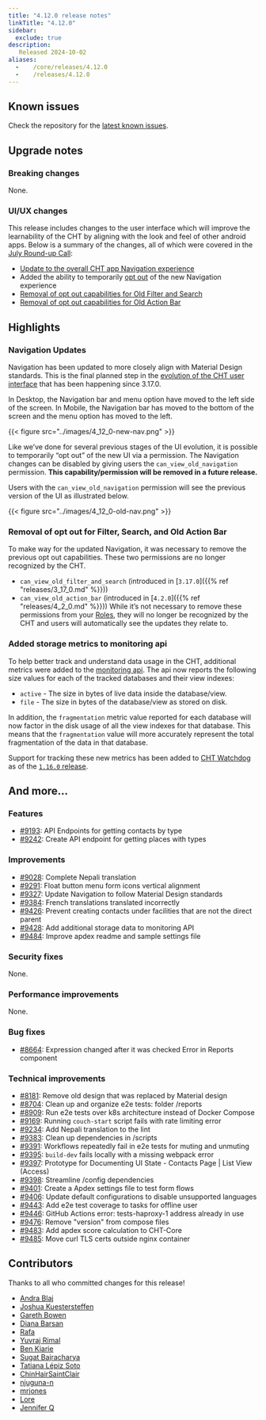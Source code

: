 ```yaml
---
title: "4.12.0 release notes"
linkTitle: "4.12.0"
sidebar:
  exclude: true
description:
   Released 2024-10-02
aliases:
  -    /core/releases/4.12.0
  -    /releases/4.12.0
---
```


## Known issues

Check the repository for the [latest known issues](https://github.com/medic/cht-core/issues?q=is%3Aissue+label%3A%22Affects%3A+4.12.0%22).

## Upgrade notes

### Breaking changes

None.

### UI/UX changes

This release includes changes to the user interface which will improve the learnability of the CHT by aligning with the look and feel of other android apps. Below is a summary of the changes, all of which were covered in the [July Round-up Call](https://youtube.com/watch?v=NSFRQt378Ls&t=460s):
- [Update to the overall CHT app Navigation experience](https://forum.communityhealthtoolkit.org/t/the-ui-evolution-of-the-cht/3515#navigation-6)
- Added the ability to temporarily [opt out](//community/contributing/code/core/feature-flags) of the new Navigation experience
- [Removal of opt out capabilities for Old Filter and Search](https://forum.communityhealthtoolkit.org/t/feature-removal-opting-out-of-two-ui-changes/3738)
- [Removal of opt out capabilities for Old Action Bar](https://forum.communityhealthtoolkit.org/t/feature-removal-opting-out-of-two-ui-changes/3738)


## Highlights

### Navigation Updates
Navigation has been updated to more closely align with Material Design standards. This is the final planned step in the [evolution of the CHT user interface](https://forum.communityhealthtoolkit.org/t/the-ui-evolution-of-the-cht/3515/1) that has been happening since 3.17.0.

In Desktop, the Navigation bar and menu option have moved to the left side of the screen. In Mobile, the Navigation bar has moved to the bottom of the screen and the menu option has moved to the left.

{{< figure src="../images/4_12_0-new-nav.png" >}}

Like we’ve done for several previous stages of the UI evolution, it is possible to temporarily “opt out” of the new UI via a permission. The Navigation changes can be disabled by giving users the `can_view_old_navigation` permission. **This capability/permission will be removed in a future release.**

Users with the `can_view_old_navigation` permission will see the previous version of the UI as illustrated below.

{{< figure src="../images/4_12_0-old-nav.png" >}}

### Removal of opt out for Filter, Search, and Old Action Bar

To make way for the updated Navigation, it was necessary to remove the previous opt out capabilities. These two permissions are no longer recognized by the CHT.
- `can_view_old_filter_and_search` (introduced in [`3.17.0`]({{% ref "releases/3_17_0.md" %}}))
- `can_view_old_action_bar` (introduced in [`4.2.0`]({{% ref "releases/4_2_0.md" %}}))
While it’s not necessary to remove these permissions from your [Roles](/building/reference/app-settings/user-roles), they will no longer be recognized by the CHT and users will automatically see the updates they relate to.

### Added storage metrics to monitoring api

To help better track and understand data usage in the CHT, additional metrics were added to the [monitoring api](/building/reference/api#monitoring). The api now reports the following size values for each of the tracked databases and their view indexes:

- `active` - The size in bytes of live data inside the database/view.
- `file` - The size in bytes of the database/view as stored on disk.

In addition, the `fragmentation` metric value reported for each database will now factor in the disk usage of all the view indexes for that database. This means that the `fragmentation` value will more accurately represent the total fragmentation of the data in that database.

Support for tracking these new metrics has been added to [CHT Watchdog](/technical-overview/architecture/cht-watchdog) as of the [`1.16.0` release](https://github.com/medic/cht-watchdog/releases/tag/1.16.0).


## And more...

### Features

- [#9193](https://github.com/medic/cht-core/issues/9193): API Endpoints for getting contacts by type
- [#9242](https://github.com/medic/cht-core/issues/9242): Create API endpoint for getting places with types

### Improvements

- [#9028](https://github.com/medic/cht-core/issues/9028): Complete Nepali translation
- [#9291](https://github.com/medic/cht-core/issues/9291): Float button menu form icons vertical alignment
- [#9327](https://github.com/medic/cht-core/issues/9327): Update Navigation to follow Material Design standards
- [#9384](https://github.com/medic/cht-core/issues/9384): French translations translated incorrectly
- [#9426](https://github.com/medic/cht-core/issues/9426): Prevent creating contacts under facilities that are not the direct parent
- [#9428](https://github.com/medic/cht-core/issues/9428): Add additional storage data to monitoring API
- [#9484](https://github.com/medic/cht-core/issues/9484): Improve apdex readme and sample settings file

### Security fixes

None.

### Performance improvements

None.

### Bug fixes

- [#8664](https://github.com/medic/cht-core/issues/8664): Expression changed after it was checked Error in Reports component

### Technical improvements

- [#8181](https://github.com/medic/cht-core/issues/8181): Remove old design that was replaced by Material design
- [#8704](https://github.com/medic/cht-core/issues/8704): Clean up and organize e2e tests: folder /reports
- [#8909](https://github.com/medic/cht-core/issues/8909): Run e2e tests  over k8s architecture instead of Docker Compose
- [#9169](https://github.com/medic/cht-core/issues/9169): Running `couch-start` script fails with rate limiting error
- [#9234](https://github.com/medic/cht-core/issues/9234): Add Nepali translation to the lint
- [#9383](https://github.com/medic/cht-core/issues/9383): Clean up dependencies in /scripts
- [#9391](https://github.com/medic/cht-core/issues/9391): Workflows repeatedly fail in e2e tests for muting and unmuting
- [#9395](https://github.com/medic/cht-core/issues/9395): `build-dev` fails locally with a missing webpack error
- [#9397](https://github.com/medic/cht-core/issues/9397): Prototype for Documenting UI State - Contacts Page | List View (Access)
- [#9398](https://github.com/medic/cht-core/issues/9398): Streamline /config dependencies
- [#9401](https://github.com/medic/cht-core/issues/9401): Create a Apdex settings file to test form flows
- [#9406](https://github.com/medic/cht-core/issues/9406): Update default configurations to disable unsupported languages
- [#9443](https://github.com/medic/cht-core/issues/9443): Add e2e test coverage to tasks for offline user
- [#9446](https://github.com/medic/cht-core/issues/9446): GitHub Actions error: tests-haproxy-1 address already in use
- [#9476](https://github.com/medic/cht-core/issues/9476): Remove "version" from compose files
- [#9483](https://github.com/medic/cht-core/issues/9483): Add apdex score calculation to CHT-Core
- [#9485](https://github.com/medic/cht-core/issues/9485): Move curl TLS certs outside nginx container



## Contributors

Thanks to all who committed changes for this release!

- [Andra Blaj](https://github.com/andrablaj)
- [Joshua Kuestersteffen](https://github.com/jkuester)
- [Gareth Bowen](https://github.com/garethbowen)
- [Diana Barsan](https://github.com/dianabarsan)
- [Rafa](https://github.com/ralfudx)
- [Yuvraj Rimal](https://github.com/1yuv)
- [Ben Kiarie](https://github.com/Benmuiruri)
- [Sugat Bajracharya](https://github.com/sugat009)
- [Tatiana Lépiz Soto](https://github.com/tatilepizs)
- [ChinHairSaintClair](https://github.com/ChinHairSaintClair)
- [njuguna-n](https://github.com/njuguna-n)
- [mrjones](https://github.com/mrjones-plip)
- [Lore](https://github.com/lorerod)
- [Jennifer Q](https://github.com/latin-panda)
